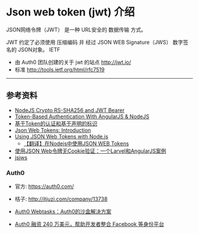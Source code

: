 # Json web token (jwt) 介绍

JSON网络令牌（JWT） 是一种 URL安全的 数据传输 方式。

JWT 约定了必须使用 压缩编码 并 经过 JSON WEB Signature（JWS） 数字签名的 JSON对象。 IETF

* 由 Auth0 团队创建的关于 jwt 的站点 http://jwt.io/
* 标准 http://tools.ietf.org/html/rfc7519

----

## 参考资料

* [NodeJS Crypto RS-SHA256 and JWT Bearer](http://stackoverflow.com/questions/20790821/nodejs-crypto-rs-sha256-and-jwt-bearer)
* [Token-Based Authentication With AngularJS & NodeJS](http://code.tutsplus.com/tutorials/token-based-authentication-with-angularjs-nodejs--cms-22543)
* [基于Token的认证和基于声明的标识](http://codelife.me/blog/2014/03/26/token-based-authentication-and-claims-based-identity/)
* [Json Web Tokens: Introduction](http://angular-tips.com/blog/2014/05/json-web-tokens-introduction/)
* [Using JSON Web Tokens with Node.js](http://www.sitepoint.com/using-json-web-tokens-node-js/)
  * [【翻译】在Nodejs中使用JSON WEB Tokens](https://cnodejs.org/topic/53c652bfc9507b404446ee40)
* [使用JSON Web令牌无Cookie验证：一个Larvel和AngularJS案例](http://qqucg.com/211.html)
* [jsjws](http://kjur.github.io/jsjws/index.html#demo)

### Auth0

* 官方: https://auth0.com/
* 桔子: http://itjuzi.com/company/13738

* [Auth0 Webtasks：Auth0的沙盒解决方案](http://www.infoq.com/cn/news/2015/03/auth0-webtasks)
* [Auth0 融资 240 万美元，帮助开发者整合 Facebook 等身份平台](http://techcrunch.cn/2014/09/18/auth0-raises-2-4m-to-help-developers-plug-into-identity-platforms-like-facebook/)
